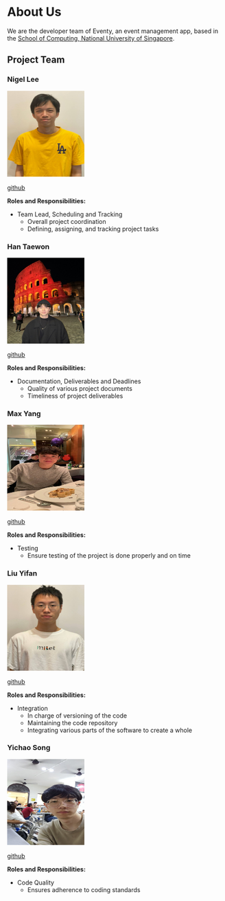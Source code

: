 # About Us

We are the developer team of Eventy, an event management app, based in the [School of Computing, National University of Singapore](http://www.comp.nus.edu.sg).

## Project Team

### Nigel Lee
<img src="images/apzure.png" width="180px" height="200px">

[github](https://github.com/Apzure)

**Roles and Responsibilities:**
- Team Lead, Scheduling and Tracking
    - Overall project coordination
    - Defining, assigning, and tracking project tasks

### Han Taewon
<img src="images/taeewonnn.png" width="180px" height="200px">

[github](https://github.com/taeewonnn)

**Roles and Responsibilities:**
- Documentation, Deliverables and Deadlines
    - Quality of various project documents
    - Timeliness of project deliverables

### Max Yang
<img src="images/myang2020.png" width="180px" height="200px">

[github](https://github.com/myang2020)

**Roles and Responsibilities:**
- Testing
    - Ensure testing of the project is done properly and on time

### Liu Yifan
<img src="images/nusliuyifan.png" width="180px" height="200px">

[github](https://github.com/nusliuyifan)

**Roles and Responsibilities:**
- Integration
    - In charge of versioning of the code
    - Maintaining the code repository
    - Integrating various parts of the software to create a whole

### Yichao Song
<img src="images/chocoragdoll.png" width="180px" height="200px">

[github](https://github.com/ChocoRagdoll)

**Roles and Responsibilities:**
- Code Quality
    - Ensures adherence to coding standards
  